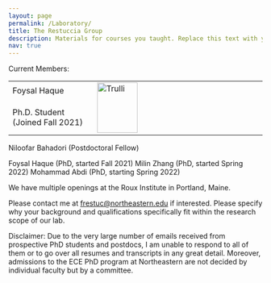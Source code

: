 ```yaml
---
layout: page
permalink: /Laboratory/
title: The Restuccia Group
description: Materials for courses you taught. Replace this text with your description.
nav: true
---
```


Current Members:

<table style="width: 100%;">
    <tbody>
        <tr>
            <td style="width: 25.0000%;">Foysal Haque<br></td>
            <td rowspan="2" style="width: 49.9422%;"><img src="Foysal.jpeg" alt="Trulli" width="80" height="100"></td>
        </tr>
        <tr>
            <td style="width: 25.0000%;">Ph.D. Student (Joined Fall 2021)<br></td>
        </tr>
    </tbody>
</table>

Niloofar Bahadori (Postdoctoral Fellow)

Foysal Haque (PhD, started Fall 2021)
Milin Zhang (PhD, started Spring 2022)
Mohammad Abdi (PhD, starting Spring 2022)

We have multiple openings at the Roux Institute in Portland, Maine.

Please contact me at frestuc@northeastern.edu if interested. Please specify why your background and qualifications specifically fit within the research scope of our lab.

Disclaimer: Due to the very large number of emails received from prospective PhD students and postdocs, I am unable to respond to all of them or to go over all resumes and transcripts in any great detail. Moreover, admissions to the ECE PhD program at Northeastern are not decided by individual faculty but by a committee.
